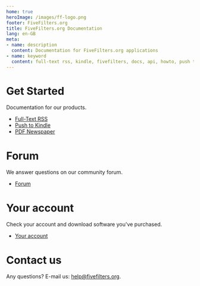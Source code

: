 ```yaml
---
home: true 
heroImage: /images/ff-logo.png
footer: FiveFilters.org
title: FiveFilters.org Documentation
lang: en-GB
meta:
- name: description
  content: Documentation for FiveFilters.org applications
- name: keyword
  content: full-text rss, kindle, fivefilters, docs, api, howto, push to kindle, term extraction, install, pdf newspaper
---
```


<style>
  .hero h1, .hero p.description { display: none }
  .content.custom {
    text-align: center;
  }
  .content.custom li {
    list-style: none;
  }
</style>

# Get Started

Documentation for our products.

* [Full-Text RSS](/full-text-rss)
* [Push to Kindle](/push-to-kindle)
* [PDF Newspaper](/pdf-newspaper)

# Forum

We answer questions on our community forum.

* [Forum](https://forum.fivefilters.org)

# Your account

Check your account and download software you've purchased.

* [Your account](https://member.fivefilters.org)

# Contact us

Any questions? E-mail us: [help@fivefilters.org](mailto:help@fivefilters.org).